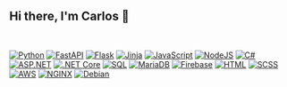 ## Hi there, I'm Carlos 👋
<br>

[![Python](https://img.shields.io/badge/-Python-3776AB?style=for-the-badge&logo=python&logoColor=white&style=flat)](https://www.python.org/)
[![FastAPI](https://img.shields.io/badge/FastAPI-009688?logo=fastapi&logoColor=white&style=flat)](https://fastapi.tiangolo.com/)
[![Flask](https://img.shields.io/badge/Flask-000000?logo=flask&logoColor=white&style=flat)](https://flask.palletsprojects.com/en/2.0.x/)
[![Jinja](https://img.shields.io/badge/Jinja-B41717?logo=jinja&logoColor=white&style=flat)](https://jinja.palletsprojects.com/en/3.0.x/)
[![JavaScript](https://img.shields.io/badge/JavaScript-FFCA28?logo=javascript&logoColor=white&style=flat)](https://developer.mozilla.org/en-US/docs/Web/JavaScript)
[![NodeJS](https://img.shields.io/badge/NodeJS-339933?logo=node.js&logoColor=white&style=flat)](https://nodejs.org/en/)
[![C#](https://img.shields.io/badge/C%23-239120?logo=c-sharp&logoColor=white&style=flat)](https://docs.microsoft.com/en-us/dotnet/csharp/)
[![ASP.NET](https://img.shields.io/badge/ASP.NET-512BD4?logo=dotnet&logoColor=white&style=flat)](https://dotnet.microsoft.com/apps/aspnet)
[![.NET Core](https://img.shields.io/badge/.NET&nbsp;Core-512BD4?logo=dotnet&logoColor=white&style=flat)](https://dotnet.microsoft.com/)
[![SQL](https://img.shields.io/badge/SQL-CC2927?logo=microsoft+sql+server&logoColor=white&style=flat)](https://www.microsoft.com/en-us/sql-server/sql-server-2019)
[![MariaDB](https://img.shields.io/badge/MariaDB-003545?logo=mariadb&logoColor=white&style=flat)](https://mariadb.org/)
[![Firebase](https://img.shields.io/badge/Firebase-FFCA28?logo=firebase&logoColor=white&style=flat)](https://firebase.google.com/)
[![HTML](https://img.shields.io/badge/HTML-E34F26?logo=html5&logoColor=white&style=flat)](https://developer.mozilla.org/en-US/docs/Web/HTML)
[![SCSS](https://img.shields.io/badge/SCSS-CC6699?logo=sass&logoColor=white&style=flat)](https://sass-lang.com/)
[![AWS](https://img.shields.io/badge/AWS-232F3E?logo=amazon+aws&logoColor=white&style=flat)](https://aws.amazon.com/)
[![NGINX](https://img.shields.io/badge/NGINX-009639?logo=nginx&logoColor=white&style=flat)](https://www.nginx.com/)
[![Debian](https://img.shields.io/badge/Debian-A81D33?logo=debian&logoColor=white&style=flat)](https://www.debian.org/)

<!-- [![Carlos's GitHub stats](https://github-readme-stats.vercel.app/api?username=carlosm3&show_icons=false)](https://github.com/carlosm3) -->